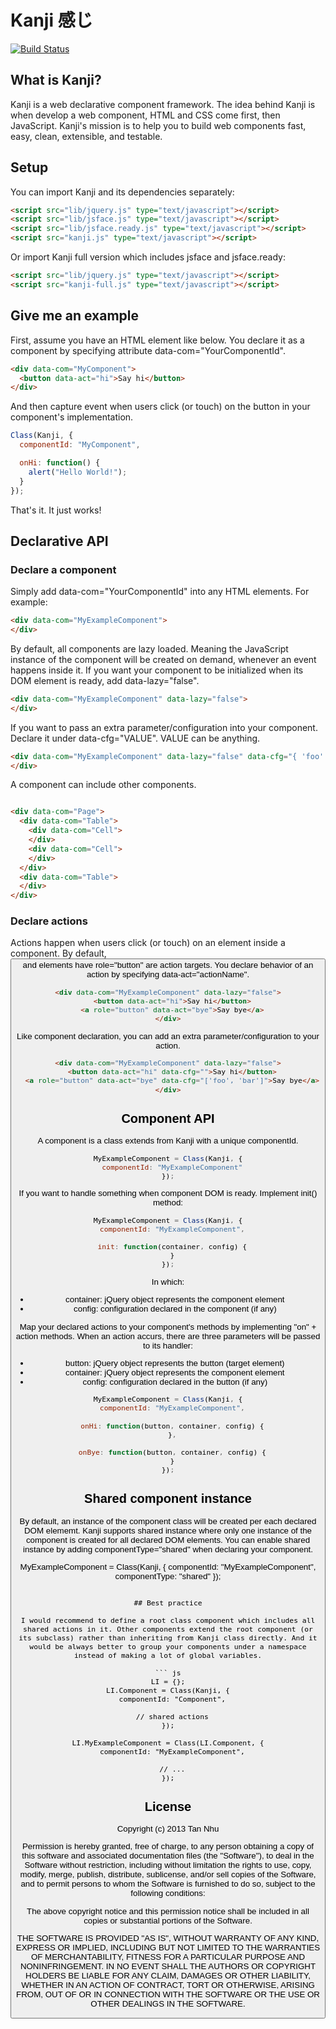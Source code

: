 Kanji 感じ
==========

[![Build Status](https://travis-ci.org/tnhu/kanji.png?branch=master)](https://travis-ci.org/tnhu/kanji)

## What is Kanji?

Kanji is a web declarative component framework. The idea behind Kanji is when develop a web component, HTML and CSS come first, then JavaScript. Kanji's mission is to help you to build web components fast, easy, clean, extensible, and testable.

## Setup

You can import Kanji and its dependencies separately:

``` html
<script src="lib/jquery.js" type="text/javascript"></script>
<script src="lib/jsface.js" type="text/javascript"></script>
<script src="lib/jsface.ready.js" type="text/javascript"></script>
<script src="kanji.js" type="text/javascript"></script>
```

Or import Kanji full version which includes jsface and jsface.ready:

``` html
<script src="lib/jquery.js" type="text/javascript"></script>
<script src="kanji-full.js" type="text/javascript"></script>
```

## Give me an example

First, assume you have an HTML element like below. You declare it as a component by specifying attribute data-com="YourComponentId".

``` html
<div data-com="MyComponent">
  <button data-act="hi">Say hi</button>
</div>
```

And then capture event when users click (or touch) on the button in your component's implementation.

``` js
Class(Kanji, {
  componentId: "MyComponent",

  onHi: function() {
    alert("Hello World!");
  }
});
```

That's it. It just works!

## Declarative API

### Declare a component

Simply add data-com="YourComponentId" into any HTML elements. For example:

``` html
<div data-com="MyExampleComponent">
</div>
```

By default, all components are lazy loaded. Meaning the JavaScript instance of the component will be created on demand, whenever an event happens inside it. If you want your component to be initialized when its DOM element is ready, add data-lazy="false".

``` html
<div data-com="MyExampleComponent" data-lazy="false">
</div>
```

If you want to pass an extra parameter/configuration into your component. Declare it under data-cfg="VALUE". VALUE can be anything.

``` html
<div data-com="MyExampleComponent" data-lazy="false" data-cfg="{ 'foo': 'bar' }">
</div>
```

A component can include other components.

``` html

<div data-com="Page">
  <div data-com="Table">
    <div data-com="Cell">
    </div>
    <div data-com="Cell">
    </div>
  </div>
  <div data-com="Table">
  </div>
</div>
```

### Declare actions

Actions happen when users click (or touch) on an element inside a component. By default, <button> and elements have role="button" are action targets. You declare behavior of an action by specifying data-act="actionName".

``` html
<div data-com="MyExampleComponent" data-lazy="false">
  <button data-act="hi">Say hi</button>
  <a role="button" data-act="bye">Say bye</a>
</div>
```

Like component declaration, you can add an extra parameter/configuration to your action.

``` html
<div data-com="MyExampleComponent" data-lazy="false">
  <button data-act="hi" data-cfg="">Say hi</button>
  <a role="button" data-act="bye" data-cfg="['foo', 'bar']">Say bye</a>
</div>
```

## Component API

A component is a class extends from Kanji with a unique componentId.

``` js
MyExampleComponent = Class(Kanji, {
  componentId: "MyExampleComponent"
});
```

If you want to handle something when component DOM is ready. Implement init() method:

``` js
MyExampleComponent = Class(Kanji, {
  componentId: "MyExampleComponent",

  init: function(container, config) {
  }
});
```

In which:

* container: jQuery object represents the component element
* config: configuration declared in the component (if any)

Map your declared actions to your component's methods by implementing "on" + action methods. When an action accurs, there are three parameters will be passed to its handler:

* button: jQuery object represents the button (target element)
* container: jQuery object represents the component element
* config: configuration declared in the button (if any)

``` js
MyExampleComponent = Class(Kanji, {
  componentId: "MyExampleComponent",

  onHi: function(button, container, config) {
  },

  onBye: function(button, container, config) {
  }
});
```

## Shared component instance

By default, an instance of the component class will be created per each declared DOM elememt. Kanji supports shared instance where only one instance of the component is created for all declared DOM elements. You can enable shared instance by adding componentType="shared" when declaring your component.

MyExampleComponent = Class(Kanji, {
  componentId: "MyExampleComponent",
  componentType: "shared"
});
```

## Best practice

I would recommend to define a root class component which includes all shared actions in it. Other components extend the root component (or its subclass) rather than inheriting from Kanji class directly. And it would be always better to group your components under a namespace instead of making a lot of global variables.

``` js
LI = {};
LI.Component = Class(Kanji, {
  componentId: "Component",

  // shared actions
});

LI.MyExampleComponent = Class(LI.Component, {
  componentId: "MyExampleComponent",

  // ...
});
```

## License

Copyright (c) 2013 Tan Nhu

Permission is hereby granted, free of charge, to any person obtaining a copy
of this software and associated documentation files (the "Software"), to deal
in the Software without restriction, including without limitation the rights
to use, copy, modify, merge, publish, distribute, sublicense, and/or sell
copies of the Software, and to permit persons to whom the Software is
furnished to do so, subject to the following conditions:

The above copyright notice and this permission notice shall be included in
all copies or substantial portions of the Software.

THE SOFTWARE IS PROVIDED "AS IS", WITHOUT WARRANTY OF ANY KIND, EXPRESS OR
IMPLIED, INCLUDING BUT NOT LIMITED TO THE WARRANTIES OF MERCHANTABILITY,
FITNESS FOR A PARTICULAR PURPOSE AND NONINFRINGEMENT. IN NO EVENT SHALL THE
AUTHORS OR COPYRIGHT HOLDERS BE LIABLE FOR ANY CLAIM, DAMAGES OR OTHER
LIABILITY, WHETHER IN AN ACTION OF CONTRACT, TORT OR OTHERWISE, ARISING FROM,
OUT OF OR IN CONNECTION WITH THE SOFTWARE OR THE USE OR OTHER DEALINGS IN
THE SOFTWARE.